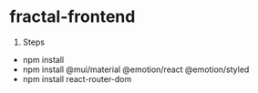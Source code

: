 # fractal-frontend
1.  Steps
* npm install
* npm install @mui/material @emotion/react @emotion/styled
* npm install react-router-dom
